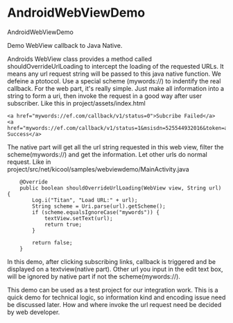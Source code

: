 AndroidWebViewDemo
==================

AndroidWebViewDemo

Demo WebView callback to Java Native. 

Androids WebView class provides a method called shouldOverrideUrlLoading to intercept the loading of the requested URLs. It means any url request string will be passed to this java native function. We defeine a ptotocol. Use a special scheme (mywords://) to indentify the real callback. For the web part, it's really simple. Just make all information into a string to form a uri, then invoke the request in a good way after user subscriber. Like this in project/assets/index.html

	<a href="mywords://ef.com/callback/v1/status=0">Subcribe Failed</a>
	<a href="mywords://ef.com/callback/v1/status=1&msisdn=525544932016&token=abcdefg">Subcribe Success</a>

The native part will get all the url string requested in this web view, filter the scheme(mywords://) and get the information. Let other urls do normal request. Like in project/src/net/kicool/samples/webviewdemo/MainActivity.java

		@Override
		public boolean shouldOverrideUrlLoading(WebView view, String url) {
			Log.i("Titan", "Load URL:" + url);
			String scheme = Uri.parse(url).getScheme();
			if (scheme.equalsIgnoreCase("mywords")) {
				textView.setText(url);
				return true;
			}

			return false;
		}

In this demo, after clicking subscribing links, callback is triggered and be displayed on a textview(native part). Other url you input in the edit text box, will be ignored by native part if not the scheme(mywords://).

This demo can be used as a test project for our integration work.
This is a quick demo for technical logic, so information kind and encoding issue need be discussed later. How and where invoke the url request need be decided by web developer.
